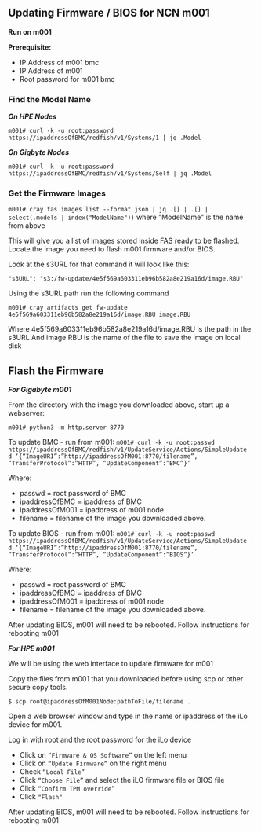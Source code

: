 ## Updating Firmware / BIOS for NCN m001

**Run on m001**

**Prerequisite:**
* IP Address of m001 bmc
* IP Address of m001
* Root password for m001 bmc

### Find the Model Name

***On HPE Nodes***

`m001# curl -k -u root:password https://ipaddressOfBMC/redfish/v1/Systems/1 | jq .Model`

***On Gigbyte Nodes***

`m001# curl -k -u root:password https://ipaddressOfBMC/redfish/v1/Systems/Self | jq .Model`

### Get the Firmware Images

`m001# cray fas images list --format json | jq .[] | .[] | select(.models | index("ModelName"))`
where "ModelName" is the name from above

This will give you a list of images stored inside FAS ready to be flashed.  Locate the image you need to flash m001 firmware and/or BIOS.

Look at the s3URL for that command it will look like this:

    "s3URL": "s3:/fw-update/4e5f569a603311eb96b582a8e219a16d/image.RBU"

Using the s3URL path run the following command

`m001# cray artifacts get fw-update 4e5f569a603311eb96b582a8e219a16d/image.RBU image.RBU`

Where 4e5f569a603311eb96b582a8e219a16d/image.RBU is the path in the s3URL
And image.RBU is the name of the file to save the image on local disk

## Flash the Firmware

***For Gigabyte m001***

From the directory with the image you downloaded above, start up a webserver:

`m001# python3 -m http.server 8770`

To update BMC - run from m001:
`m001# curl -k -u root:passwd https://ipaddressOfBMC/redfish/v1/UpdateService/Actions/SimpleUpdate -d ‘{“ImageURI”:”http://ipaddressOfM001:8770/filename”, ”TransferProtocol”:”HTTP”, ”UpdateComponent”:”BMC”}’`

Where:
* passwd = root password of BMC
* ipaddressOfBMC = ipaddress of BMC
* ipaddressOfM001 = ipaddress of m001 node
* filename = filename of the image you downloaded above.

To update BIOS - run from m001:
`m001# curl -k -u root:passwd https://ipaddressOfBMC/redfish/v1/UpdateService/Actions/SimpleUpdate -d ‘{“ImageURI”:”http://ipaddressOfM001:8770/filename”, ”TransferProtocol”:”HTTP”, ”UpdateComponent”:”BIOS”}’`

Where:
* passwd = root password of BMC
* ipaddressOfBMC = ipaddress of BMC
* ipaddressOfM001 = ipaddress of m001 node
* filename = filename of the image you downloaded above.

After updating BIOS, m001 will need to be rebooted.  Follow instructions for rebooting m001

***For HPE m001***

We will be using the web interface to update firmware for m001

Copy the files from m001 that you downloaded before using scp or other secure copy tools.

`$ scp root@ipaddressOfM001Node:pathToFile/filename .`

Open a web browser window and type in the name or ipaddress of the iLo device for m001.

Log in with root and the root password for the iLo device

* Click on `“Firmware & OS Software”` on the left menu
* Click on `“Update Firmware”` on the right menu
* Check `“Local File”`
* Click `“Choose File”` and select the iLO firmware file or BIOS file
* Click `“Confirm TPM override”`
* Click `"Flash"`

After updating BIOS, m001 will need to be rebooted.  Follow instructions for rebooting m001
